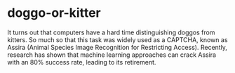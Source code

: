 # doggo-or-kitter
It turns out that computers have a hard time distinguishing doggos from kitters. So much so that this task was widely used as a CAPTCHA, known as Assira (Animal Species Image Recognition for Restricting Access). Recently, research has shown that machine learning approaches can crack Assira with an 80% success rate, leading to its retirement.
